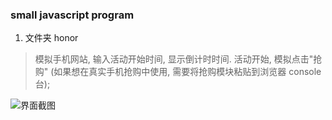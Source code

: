 ### small javascript program

1. 文件夹 honor
> 模拟手机网站, 输入活动开始时间, 显示倒计时时间. 
> 活动开始, 模拟点击"抢购" (如果想在真实手机抢购中使用, 需要将抢购模块粘贴到浏览器 console 台);

![界面截图](http://ww4.sinaimg.cn/large/8ff8f24bgw1f89afb7q2oj208i03y0sz.jpg)
